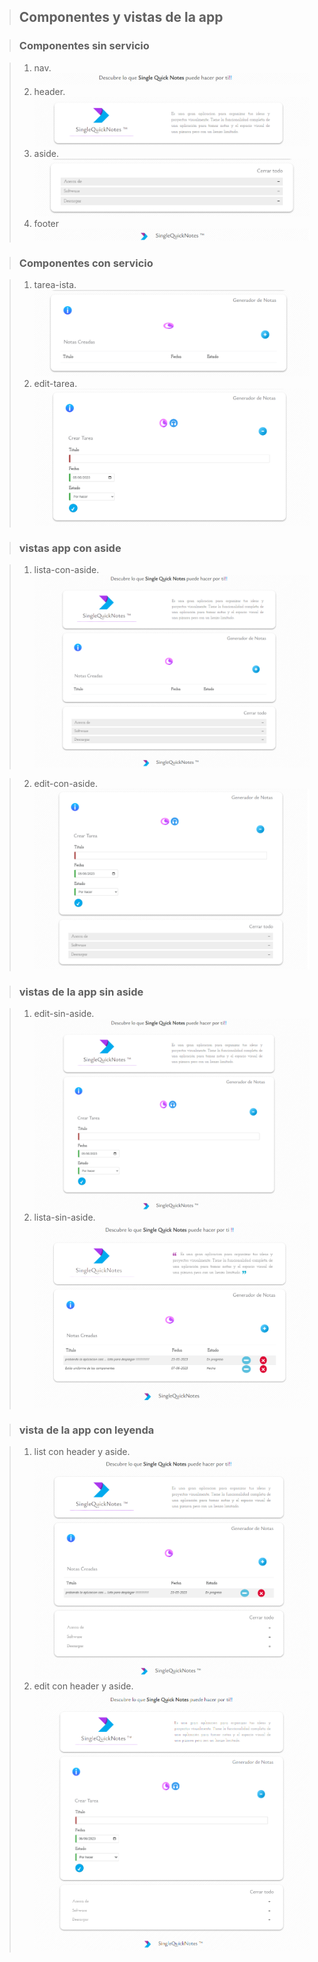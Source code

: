 
> ## Componentes y vistas de la app

> ### Componentes sin servicio 

> 1.   nav.
> ![COMPONENTES_APP](/README/Resources/img/nav.png)
> 2.   header.
> ![COMPONENTES_APP](/README/Resources/img/header.png)
> 3.   aside.
>![COMPONENTESS_APP](/README/Resources/img/aside.png)
> 4.   footer 
>![COMPONENTES_APP](/README/Resources/img/footer.png)

> ### Componentes con servicio

> 1.   tarea-ista.
> ![COMPONENTES_APP](/README/Resources/img/lista.png)
> 2.   edit-tarea.
> ![COMPONENTES_APP](/README/Resources/img/edit-sin-aside.png)

> ### vistas app con aside

> 1.  lista-con-aside.
> ![COMPONENTES_APP](/README/Resources/img/lista-con-aside.png)

> 2.  edit-con-aside.
> ![COMPONENTES_APP](/README/Resources/img/edit-con-aside.png)

> ### vistas de la app sin aside

> 1.  edit-sin-aside.
> ![COMPONENTES_APP](/README/Resources/img/edit.png)
> 2.  lista-sin-aside.
> ![COMPONENTES_APP](/README/Resources/img/list.png)

> ### vista de la app con leyenda

> 1.  list con header y aside.
> ![COMPONENTES_APP](/README/Resources/img/lista-con-asie-y-header.png)
> 1.  edit con header y aside.
> ![COMPONENTES_APP](/README/Resources/img/editar-tarea-con-asie-y-header.png)